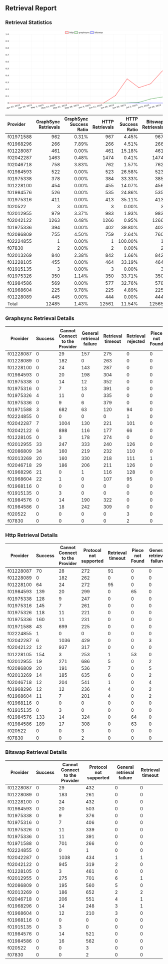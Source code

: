 ## Retrieval Report
### Retrieval Statistics
<img src="https://raw.githubusercontent.com/data-preservation-programs/filplus-checker-assets/main/filecoin-project/filecoin-plus-large-datasets/issues/1726/1689824210798.png"/>

| Provider  | GraphSync Retrievals | GraphSync Success Ratio | HTTP Retrievals | HTTP Success Ratio | Bitswap Retrievals | Bitswap Success Ratio |
| :-------- | -------------------: | ----------------------: | --------------: | -----------------: | -----------------: | --------------------: |
| f01971588 |                  962 |                   0.31% |             967 |              4.45% |                967 |                 0.00% |
| f01968296 |                  266 |                   7.89% |             266 |              4.51% |                266 |                 0.00% |
| f01228087 |                  461 |                   0.00% |             461 |             15.18% |                461 |                 0.00% |
| f02042287 |                 1463 |                   0.48% |            1474 |              0.41% |               1474 |                 0.00% |
| f02046718 |                  758 |                   3.83% |             762 |              1.57% |                762 |                 0.00% |
| f01984593 |                  522 |                   0.00% |             523 |             26.58% |                523 |                 0.00% |
| f01975338 |                  378 |                   0.00% |             384 |             33.33% |                385 |                 0.00% |
| f01228100 |                  454 |                   0.00% |             455 |             14.07% |                456 |                 0.00% |
| f01984576 |                  526 |                   0.00% |             535 |             24.86% |                535 |                 0.00% |
| f01975316 |                  411 |                   0.00% |             413 |             35.11% |                413 |                 0.00% |
| f020522   |                    3 |                   0.00% |               3 |              0.00% |                  3 |                 0.00% |
| f02012955 |                  979 |                   3.37% |             983 |              1.93% |                983 |                 0.00% |
| f02042122 |                 1263 |                   0.48% |            1266 |              0.95% |               1266 |                 0.00% |
| f01975336 |                  394 |                   0.00% |             402 |             39.80% |                402 |                 0.00% |
| f02086809 |                  755 |                   4.50% |             759 |              2.64% |                760 |                 0.00% |
| f02224855 |                    1 |                   0.00% |               1 |            100.00% |                  1 |                 0.00% |
| f07830    |                    2 |                   0.00% |               2 |              0.00% |                  2 |                 0.00% |
| f02013269 |                  840 |                   2.38% |             842 |              1.66% |                842 |                 0.00% |
| f01228105 |                  455 |                   0.00% |             464 |             33.19% |                464 |                 0.00% |
| f01915135 |                    3 |                   0.00% |               3 |              0.00% |                  3 |                 0.00% |
| f01975326 |                  350 |                   1.14% |             350 |             33.71% |                350 |                 0.00% |
| f01984586 |                  569 |                   0.00% |             577 |             32.76% |                578 |                 0.00% |
| f01968604 |                  225 |                   9.78% |             225 |              4.89% |                225 |                 0.00% |
| f01228089 |                  445 |                   0.00% |             444 |              0.00% |                444 |                 0.00% |
| Total     |                12485 |                   1.43% |           12561 |             11.54% |              12565 |                 0.00% |

### Graphsync Retrieval Details
| Provider  | Success | Cannot Connect to the Provider | General retrieval failure | Retrieval timeout | Retrieval rejected | Piece not Found |
| --------- | ------- | ------------------------------ | ------------------------- | ----------------- | ------------------ | --------------- |
| f01228087 | 0       | 29                             | 157                       | 275               | 0                  | 0               |
| f01228089 | 0       | 182                            | 0                         | 263               | 0                  | 0               |
| f01228100 | 0       | 24                             | 143                       | 287               | 0                  | 0               |
| f01984593 | 0       | 20                             | 198                       | 304               | 0                  | 0               |
| f01975338 | 0       | 14                             | 12                        | 352               | 0                  | 0               |
| f01975316 | 0       | 7                              | 13                        | 391               | 0                  | 0               |
| f01975326 | 4       | 11                             | 0                         | 335               | 0                  | 0               |
| f01975336 | 0       | 9                              | 6                         | 379               | 0                  | 0               |
| f01971588 | 3       | 682                            | 63                        | 120               | 94                 | 0               |
| f02224855 | 0       | 0                              | 0                         | 0                 | 1                  | 0               |
| f02042287 | 7       | 1004                           | 130                       | 221               | 101                | 0               |
| f02042122 | 6       | 898                            | 116                       | 177               | 66                 | 0               |
| f01228105 | 0       | 3                              | 178                       | 274               | 0                  | 0               |
| f02012955 | 33      | 247                            | 333                       | 240               | 126                | 0               |
| f02086809 | 34      | 160                            | 219                       | 232               | 110                | 0               |
| f02013269 | 20      | 160                            | 330                       | 218               | 111                | 1               |
| f02046718 | 29      | 186                            | 206                       | 211               | 126                | 0               |
| f01968296 | 21      | 0                              | 1                         | 116               | 128                | 0               |
| f01968604 | 22      | 1                              | 0                         | 107               | 95                 | 0               |
| f01968116 | 0       | 0                              | 0                         | 0                 | 0                  | 0               |
| f01915135 | 0       | 3                              | 0                         | 0                 | 0                  | 0               |
| f01984576 | 0       | 14                             | 190                       | 322               | 0                  | 0               |
| f01984586 | 0       | 18                             | 242                       | 309               | 0                  | 0               |
| f020522   | 0       | 0                              | 0                         | 0                 | 3                  | 0               |
| f07830    | 0       | 0                              | 0                         | 0                 | 2                  | 0               |

### Http Retrieval Details
| Provider  | Success | Cannot Connect to the Provider | Protocol not supported | Retrieval timeout | Piece not Found | General retrieval failure |
| --------- | ------- | ------------------------------ | ---------------------- | ----------------- | --------------- | ------------------------- |
| f01228087 | 70      | 28                             | 272                    | 91                | 0               | 0                         |
| f01228089 | 0       | 182                            | 262                    | 0                 | 0               | 0                         |
| f01228100 | 64      | 24                             | 272                    | 95                | 0               | 0                         |
| f01984593 | 139     | 20                             | 299                    | 0                 | 65              | 0                         |
| f01975338 | 128     | 9                              | 247                    | 0                 | 0               | 0                         |
| f01975316 | 145     | 7                              | 261                    | 0                 | 0               | 0                         |
| f01975326 | 118     | 11                             | 221                    | 0                 | 0               | 0                         |
| f01975336 | 160     | 11                             | 231                    | 0                 | 0               | 0                         |
| f01971588 | 43      | 699                            | 225                    | 0                 | 0               | 0                         |
| f02224855 | 1       | 0                              | 0                      | 0                 | 0               | 0                         |
| f02042287 | 6       | 1036                           | 429                    | 0                 | 0               | 3                         |
| f02042122 | 12      | 937                            | 317                    | 0                 | 0               | 0                         |
| f01228105 | 154     | 3                              | 253                    | 1                 | 53              | 0                         |
| f02012955 | 19      | 271                            | 686                    | 5                 | 0               | 2                         |
| f02086809 | 20      | 191                            | 536                    | 7                 | 0               | 5                         |
| f02013269 | 14      | 185                            | 635                    | 6                 | 0               | 2                         |
| f02046718 | 12      | 204                            | 541                    | 1                 | 0               | 4                         |
| f01968296 | 12      | 12                             | 236                    | 4                 | 0               | 2                         |
| f01968604 | 11      | 7                              | 201                    | 4                 | 0               | 2                         |
| f01968116 | 0       | 0                              | 0                      | 0                 | 0               | 0                         |
| f01915135 | 0       | 3                              | 0                      | 0                 | 0               | 0                         |
| f01984576 | 133     | 14                             | 324                    | 0                 | 64              | 0                         |
| f01984586 | 189     | 17                             | 308                    | 0                 | 63              | 0                         |
| f020522   | 0       | 0                              | 3                      | 0                 | 0               | 0                         |
| f07830    | 0       | 0                              | 2                      | 0                 | 0               | 0                         |

### Bitswap Retrieval Details
| Provider  | Success | Cannot Connect to the Provider | Protocol not supported | General retrieval failure | Retrieval timeout |
| --------- | ------- | ------------------------------ | ---------------------- | ------------------------- | ----------------- |
| f01228087 | 0       | 29                             | 432                    | 0                         | 0                 |
| f01228089 | 0       | 183                            | 261                    | 0                         | 0                 |
| f01228100 | 0       | 24                             | 432                    | 0                         | 0                 |
| f01984593 | 0       | 20                             | 503                    | 0                         | 0                 |
| f01975338 | 0       | 9                              | 376                    | 0                         | 0                 |
| f01975316 | 0       | 7                              | 406                    | 0                         | 0                 |
| f01975326 | 0       | 11                             | 339                    | 0                         | 0                 |
| f01975336 | 0       | 11                             | 391                    | 0                         | 0                 |
| f01971588 | 0       | 701                            | 266                    | 0                         | 0                 |
| f02224855 | 0       | 0                              | 1                      | 0                         | 0                 |
| f02042287 | 0       | 1038                           | 434                    | 1                         | 1                 |
| f02042122 | 0       | 945                            | 319                    | 2                         | 0                 |
| f01228105 | 0       | 3                              | 461                    | 0                         | 0                 |
| f02012955 | 0       | 275                            | 701                    | 6                         | 1                 |
| f02086809 | 0       | 195                            | 560                    | 5                         | 0                 |
| f02013269 | 0       | 186                            | 652                    | 2                         | 2                 |
| f02046718 | 0       | 206                            | 551                    | 4                         | 1                 |
| f01968296 | 0       | 14                             | 248                    | 3                         | 1                 |
| f01968604 | 0       | 12                             | 210                    | 3                         | 0                 |
| f01968116 | 0       | 0                              | 0                      | 0                         | 0                 |
| f01915135 | 0       | 3                              | 0                      | 0                         | 0                 |
| f01984576 | 0       | 14                             | 521                    | 0                         | 0                 |
| f01984586 | 0       | 16                             | 562                    | 0                         | 0                 |
| f020522   | 0       | 0                              | 3                      | 0                         | 0                 |
| f07830    | 0       | 0                              | 2                      | 0                         | 0                 |
